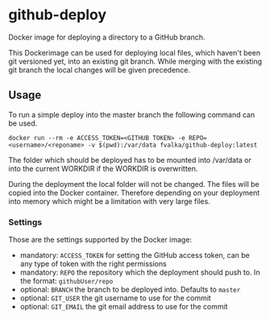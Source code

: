 # github-deploy
Docker image for deploying a directory to a GitHub branch.

This Dockerimage can be used for deploying local files, which haven't been git versioned yet, into an existing git branch. 
While merging with the existing git branch the local changes will be given precedence. 

## Usage

To run a simple deploy into the master branch the following command can be used. 
```
docker run --rm -e ACCESS_TOKEN=<GITHUB TOKEN> -e REPO=<username>/<reponame> -v $(pwd):/var/data fvalka/github-deploy:latest
```

The folder which should be deployed has to be mounted into /var/data or into the current WORKDIR if the WORKDIR is overwritten. 

During the deployment the local folder will not be changed. The files will be copied into the Docker container. Therefore depending on your deployment into memory
which might be a limitation with very large files. 

### Settings

Those are the settings supported by the Docker image:
* mandatory: `ACCESS_TOKEN` for setting the GitHub access token, can be any type of token with the right permissions 
* mandatory: `REPO` the repository which the deployment should push to. In the format: `githubUser/repo`
* optional: `BRANCH` the branch to be deployed into. Defaults to `master`
* optional: `GIT_USER` the git username to use for the commit
* optional: `GIT_EMAIL` the git email address to use for the commit
